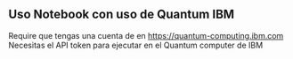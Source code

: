 ## Uso Notebook con uso de Quantum IBM

Require que tengas una cuenta de en https://quantum-computing.ibm.com
Necesitas el API token para ejecutar en el Quantum computer de IBM